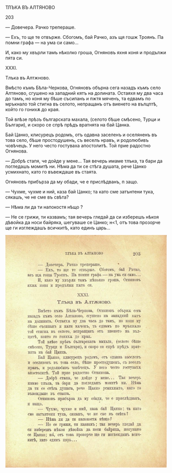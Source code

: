 ﻿ТЛЪКА ВЪ АЛТЯНОВО

203

— Довечера. Рачко трепераше.

— Ехъ, то ще те отвърже. Сбогомъ, бай Рачко, азъ щя гошж Троянъ. Па помни графа — на ума си само...

И, како му хвърли тамъ нѣколко гроша, Огняновъ яхня коня и продължи пята си.

XXXI.

Тлъка въ Алтжново.

Вмѣсто къмъ Бѣла-Черкова, Огняновъ обърна сега назадъ къмъ село Алтяново, сгушено на западний кятъ на долината. Остаяхя му два часа до тамъ, но коня му бѣше съсипанъ и пжтя мяченъ, та едвамъ по мръкнало той стигна въ селото, непращанъ отъ виенето на вълцптѣ, който го гонихѫ до края.

Той влѣзе прѣзъ българската махала, (селото бѣше смѣсено, Турци и Българи), и скоро се спрѣ прѣдъ вратнята на бай Цанка.

Бай Цанко, клисурецъ родомъ, отъ одавна заселенъ и оселяненъ въ това село, бѣше простодушенъ, съ веселъ нравъ, и родолюбивъ човѣчецъ. У него често гостуваха апостолитѣ. Той прие радостно Огнянова.

— Добрѣ стапя, че дойде у мене... Тая вечерь имаме тлъка, та бари да погледашъ момитѣ ни. Нѣма да ти се стѣга душата, рече Цанко усмихнато, като го въвеждаше въ стаята.

Огняновъ прибърза да му обади, че е прислѣдванъ, п защо.

— Чухме, чухме и ний, каза бай Цанко; та като сме затънтени тука, сякашъ, че не сме въ свѣта?

— Нѣма ли да ти напокостя нѣщо ?

— Не се грижи, ти казвамъ; тая вечерь гледай да си изберешъ нѣкоя дѣвойка да носи байряка, шегуваше се Цанко; н<1, отъ това прозорче ще ги изглеждашъ всичкитѣ, като единъ царь...

![original](images/230.jpg)

